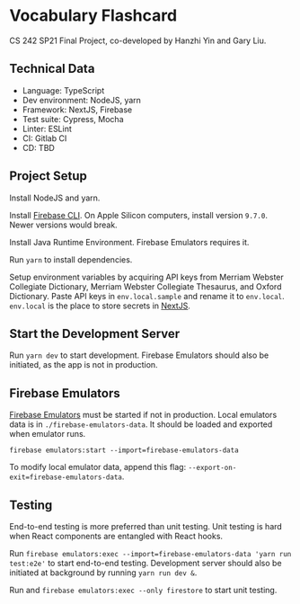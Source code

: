 # Vocabulary Flashcard

CS 242 SP21 Final Project, co-developed by Hanzhi Yin and Gary Liu.

## Technical Data

* Language: TypeScript
* Dev environment: NodeJS, yarn
* Framework: NextJS, Firebase
* Test suite: Cypress, Mocha
* Linter: ESLint
* CI: Gitlab CI
* CD: TBD

## Project Setup

Install NodeJS and yarn.

Install [Firebase CLI](https://firebase.google.com/docs/cli).
On Apple Silicon computers, install version `9.7.0`. Newer versions would break.

Install Java Runtime Environment. Firebase Emulators requires it.

Run `yarn` to install dependencies. 

Setup environment variables by acquiring API keys from Merriam Webster Collegiate Dictionary, Merriam Webster Collegiate Thesaurus, and Oxford Dictionary. Paste API keys in `env.local.sample` and rename it to `env.local`. `env.local` is the place to store secrets in [NextJS](https://nextjs.org/docs/basic-features/environment-variables#loading-environment-variables).

## Start the Development Server

Run `yarn dev` to start development. Firebase Emulators should also be initiated, as the app is not in production.

## Firebase Emulators

[Firebase Emulators](https://firebase.google.com/docs/emulator-suite) must be started if not in production. Local emulators data is in `./firebase-emulators-data`. It should be loaded and exported when emulator runs.

```
firebase emulators:start --import=firebase-emulators-data
```

To modify local emulator data, append this flag: `--export-on-exit=firebase-emulators-data`.

## Testing

End-to-end testing is more preferred than unit testing. Unit testing is hard when React components are entangled with React hooks.

Run `firebase emulators:exec --import=firebase-emulators-data 'yarn run test:e2e'` to start end-to-end testing. Development server should also be initiated at background by running `yarn run dev &`.

Run and `firebase emulators:exec --only firestore` to start unit testing.